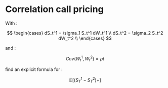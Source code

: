 # Correlation call pricing

With :

$$
\begin{cases}
dS_t^1 = \sigma_1 S_t^1 dW_t^1 \\
dS_t^2 = \sigma_2 S_t^2 dW_t^2 \\
\end{cases}
$$

and :

$$Cov(W_t^1, W_t^2) = \rho t$$

find an explicit formula for :

$$\mathbb{E}\left[ \left( S_T^1 - S_T^2 \right) + \right]$$

